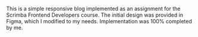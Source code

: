 This is a simple responsive blog implemented as an assignment for the Scrimba Frontend Developers course. The initial design was provided in Figma, which I modified to my needs. Implementation was 100% completed by me.
